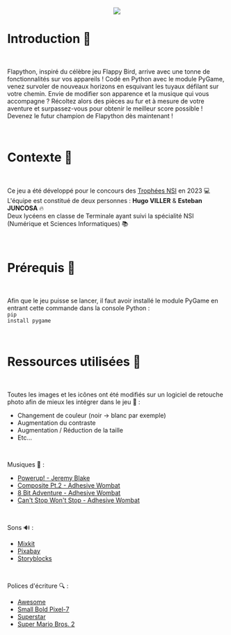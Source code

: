 <br>

<p align="center">
  <img src="https://user-images.githubusercontent.com/113177124/233375989-15cfface-c70c-4de8-871f-1c888d3a5d4c.png" />
</p>

<h1>Introduction 🐤</h1>

<br>

Flapython, inspiré du célèbre jeu Flappy Bird, arrive avec une tonne de fonctionnalités sur vos appareils ! Codé en Python avec le module PyGame, venez survoler de nouveaux horizons en esquivant les tuyaux défilant sur votre chemin. Envie de modifier son apparence et la musique qui vous accompagne ? Récoltez alors des pièces au fur et à mesure de votre aventure et surpassez-vous pour obtenir le meilleur score possible ! Devenez le futur champion de Flapython dès maintenant !

<br>

<h1>Contexte 📜</h1>

<br>

Ce jeu a été développé pour le concours des <a href="https://trophees-nsi.fr/">Trophées NSI</a> en 2023 💻
<br>
L'équipe est constitué de deux personnes : <strong>Hugo VILLER</strong> & <strong>Esteban JUNCOSA</strong> 🔥
<br>
Deux lycéens en classe de Terminale ayant suivi la spécialité NSI (Numérique et Sciences Informatiques) 📚

<br>

<h1>Prérequis 🚧</h1>

<br>

Afin que le jeu puisse se lancer, il faut avoir installé le module PyGame en entrant cette commande dans la console Python :
<br>
<code>pip install pygame</code>

<br>

<h1>Ressources utilisées 🚀</h1>

<br>

Toutes les images et les icônes ont été modifiés sur un logiciel de retouche photo afin de mieux les intégrer dans le jeu 🎈 :

<ul>
  <li>Changement de couleur (noir → blanc par exemple)</li>
  <li>Augmentation du contraste</li>
  <li>Augmentation / Réduction de la taille</li>
  <li>Etc...</li>
</ul>

<br>

Musiques 🎵 :

<ul>
  <li><a href="https://www.youtube.com/watch?v=mrgVpZhjOWk">Powerup! - Jeremy Blake</a></li>
  <li><a href="https://www.youtube.com/watch?v=m2AV2moCPIw">Composite Pt.2 - Adhesive Wombat</a></li>
  <li><a href="https://www.youtube.com/watch?v=0HxZn6CzOIo">8 Bit Adventure - Adhesive Wombat</a></li>
  <li><a href="https://www.youtube.com/watch?v=gELKqteThq8">Can't Stop Won't Stop  - Adhesive Wombat</a></li>
</ul>

<br>

Sons 🔊 :

<ul>
  <li><a href="https://mixkit.co/free-sound-effects/arcade/">Mixkit</a></li>
  <li><a href="https://pixabay.com/sound-effects/search/arcade/">Pixabay</a></li>
  <li><a href="https://www.storyblocks.com/audio/search/arcade">Storyblocks</a></li>
</ul>

<br>

Polices d'écriture 🔍 :

<ul>
  <li><a href="https://www.dafont.com/fr/awesome-dp.font">Awesome</a></li>
  <li><a href="https://www.dafont.com/fr/small-bold-pixel-7.font">Small Bold Pixel-7</a></li>
  <li><a href="https://www.dafont.com/fr/superstar-2.font">Superstar</a></li>
  <li><a href="https://www.dafont.com/fr/super-mario-bros-2.font">Super Mario Bros. 2</a></li>
</ul>
